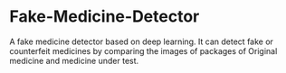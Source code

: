 # Fake-Medicine-Detector
A fake medicine detector based on deep learning. It can detect fake or counterfeit medicines by  comparing the images of packages of Original medicine and medicine under test.
